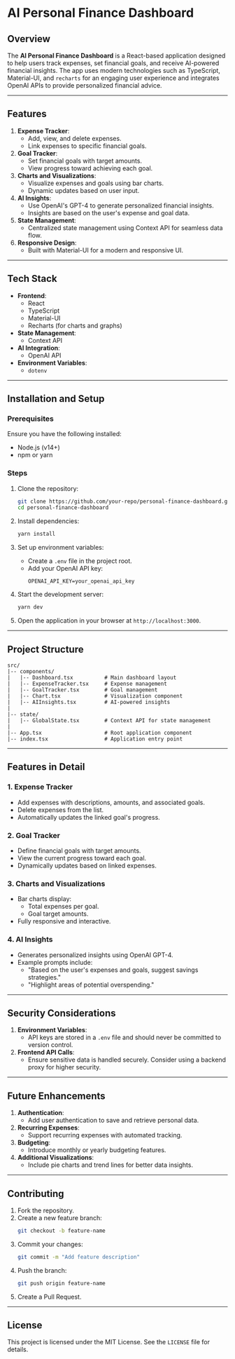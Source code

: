 # AI Personal Finance Dashboard

## Overview
The **AI Personal Finance Dashboard** is a React-based application designed to help users track expenses, set financial goals, and receive AI-powered financial insights. The app uses modern technologies such as TypeScript, Material-UI, and `recharts` for an engaging user experience and integrates OpenAI APIs to provide personalized financial advice.

---

## Features
1. **Expense Tracker**:
   - Add, view, and delete expenses.
   - Link expenses to specific financial goals.
2. **Goal Tracker**:
   - Set financial goals with target amounts.
   - View progress toward achieving each goal.
3. **Charts and Visualizations**:
   - Visualize expenses and goals using bar charts.
   - Dynamic updates based on user input.
4. **AI Insights**:
   - Use OpenAI's GPT-4 to generate personalized financial insights.
   - Insights are based on the user's expense and goal data.
5. **State Management**:
   - Centralized state management using Context API for seamless data flow.
6. **Responsive Design**:
   - Built with Material-UI for a modern and responsive UI.

---

## Tech Stack
- **Frontend**:
  - React
  - TypeScript
  - Material-UI
  - Recharts (for charts and graphs)
- **State Management**:
  - Context API
- **AI Integration**:
  - OpenAI API
- **Environment Variables**:
  - `dotenv`

---

## Installation and Setup

### Prerequisites
Ensure you have the following installed:
- Node.js (v14+)
- npm or yarn

### Steps
1. Clone the repository:
   ```bash
   git clone https://github.com/your-repo/personal-finance-dashboard.git
   cd personal-finance-dashboard
   ```

2. Install dependencies:
   ```bash
   yarn install
   ```

3. Set up environment variables:
   - Create a `.env` file in the project root.
   - Add your OpenAI API key:
     ```plaintext
     OPENAI_API_KEY=your_openai_api_key
     ```

4. Start the development server:
   ```bash
   yarn dev
   ```

5. Open the application in your browser at `http://localhost:3000`.

---

## Project Structure
```
src/
|-- components/
|   |-- Dashboard.tsx          # Main dashboard layout
|   |-- ExpenseTracker.tsx     # Expense management
|   |-- GoalTracker.tsx        # Goal management
|   |-- Chart.tsx              # Visualization component
|   |-- AIInsights.tsx         # AI-powered insights
|
|-- state/
|   |-- GlobalState.tsx        # Context API for state management
|
|-- App.tsx                    # Root application component
|-- index.tsx                  # Application entry point
```

---

## Features in Detail

### 1. Expense Tracker
- Add expenses with descriptions, amounts, and associated goals.
- Delete expenses from the list.
- Automatically updates the linked goal's progress.

### 2. Goal Tracker
- Define financial goals with target amounts.
- View the current progress toward each goal.
- Dynamically updates based on linked expenses.

### 3. Charts and Visualizations
- Bar charts display:
  - Total expenses per goal.
  - Goal target amounts.
- Fully responsive and interactive.

### 4. AI Insights
- Generates personalized insights using OpenAI GPT-4.
- Example prompts include:
  - "Based on the user's expenses and goals, suggest savings strategies."
  - "Highlight areas of potential overspending."

---

## Security Considerations
1. **Environment Variables**:
   - API keys are stored in a `.env` file and should never be committed to version control.
2. **Frontend API Calls**:
   - Ensure sensitive data is handled securely. Consider using a backend proxy for higher security.

---

## Future Enhancements
1. **Authentication**:
   - Add user authentication to save and retrieve personal data.
2. **Recurring Expenses**:
   - Support recurring expenses with automated tracking.
3. **Budgeting**:
   - Introduce monthly or yearly budgeting features.
4. **Additional Visualizations**:
   - Include pie charts and trend lines for better data insights.

---

## Contributing
1. Fork the repository.
2. Create a new feature branch:
   ```bash
   git checkout -b feature-name
   ```
3. Commit your changes:
   ```bash
   git commit -m "Add feature description"
   ```
4. Push the branch:
   ```bash
   git push origin feature-name
   ```
5. Create a Pull Request.

---

## License
This project is licensed under the MIT License. See the `LICENSE` file for details.
